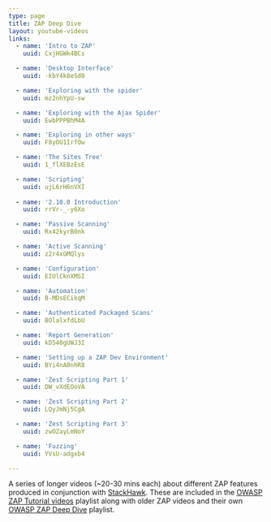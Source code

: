 ```yaml
---
type: page
title: ZAP Deep Dive
layout: youtube-videos
links:
  - name: 'Intro to ZAP'
    uuid: CxjHGWk4BCs

  - name: 'Desktop Interface'
    uuid: -kbY4k8eSd0

  - name: 'Exploring with the spider'
    uuid: mz2nhYpU-sw

  - name: 'Exploring with the Ajax Spider'
    uuid: EwbPPPBhM4A

  - name: 'Exploring in other ways'
    uuid: F8yOU1IrfOw

  - name: 'The Sites Tree'
    uuid: 1_flXEBzEsE

  - name: 'Scripting'
    uuid: ujL6rH6nVXI
    
  - name: '2.10.0 Introduction'
    uuid: rrVr-_-y6Xo

  - name: 'Passive Scanning'
    uuid: Rx42kyrB0nk

  - name: 'Active Scanning'
    uuid: z2r4xGMQlys

  - name: 'Configuration'
    uuid: EIUlCknXMSI

  - name: 'Automation'
    uuid: B-MDsECikqM

  - name: 'Authenticated Packaged Scans'
    uuid: BOlalxfdLbU

  - name: 'Report Generation'
    uuid: kD540gUWJ3I

  - name: 'Setting up a ZAP Dev Environment'
    uuid: BYi4nA0nhR8

  - name: 'Zest Scripting Part 1'
    uuid: DW_vXdEOoVA

  - name: 'Zest Scripting Part 2'
    uuid: LQyJmNj5CgA

  - name: 'Zest Scripting Part 3'
    uuid: zwOZayLmNoY

  - name: 'Fuzzing'
    uuid: YVsU-adgxb4

---
```

A series of longer videos (~20-30 mins each) about different ZAP features produced in conjunction with [StackHawk](https://www.stackhawk.com).
These are included in the [OWASP ZAP Tutorial videos](https://www.youtube.com/playlist?list=PLEBitBW-Hlsv8cEIUntAO8st2UGhmrjUB) playlist along with older ZAP videos 
and their own [OWASP ZAP Deep Dive](https://www.youtube.com/playlist?list=PLEBitBW-HlstiimJoOyOxunpt79q0l4Ku) playlist.

